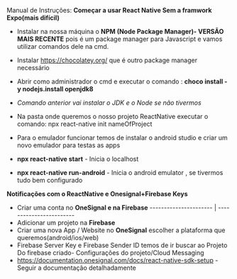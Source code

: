 Manual de Instruções:
**Começar a usar React Native Sem a framwork Expo(mais difícil)**
- Instalar na nossa máquina o **NPM (Node Package Manager)- VERSÃO MAIS RECENTE**
pois é um package manager para Javascript e vamos utilizar comandos
dele na cmd.
- Instalar https://chocolatey.org/ que é outro package manager necessário
- Abrir como administrador o cmd e executar o comando : **choco install -y nodejs.install openjdk8**
- *Comando anterior vai instalar o JDK e o Node se não tivermos*
- Na pasta onde queremos o nosso projeto ReactNative executar o comando: npx react-native init nameOfProject

- Para o emulador funcionar temos de instalar o android studio e criar um novo emulador para testas as apps
- **npx react-native start** - Inicia o localhost
- **npx react-native run-android** - Inicia o android emulator , se tivermos tudo bem configurado



**Notificações com o ReactNative e Onesignal+Firebase Keys**

- Criar uma  conta no **OneSignal e na Firebase**
---------------------- | ------------------------
- Adicionar um projeto na **Firebase**
- Criar uma nova App / Website no **OneSignal**
 escolher a plataforma que queremos(android/ios/web)
- Firebase Server Key e Firebase Sender ID  temos de ir buscar ao Projeto Do firebase criado- Configurações do projeto/Cloud Messaging
- https://documentation.onesignal.com/docs/react-native-sdk-setup - Seguir a documentação detalhadamente
